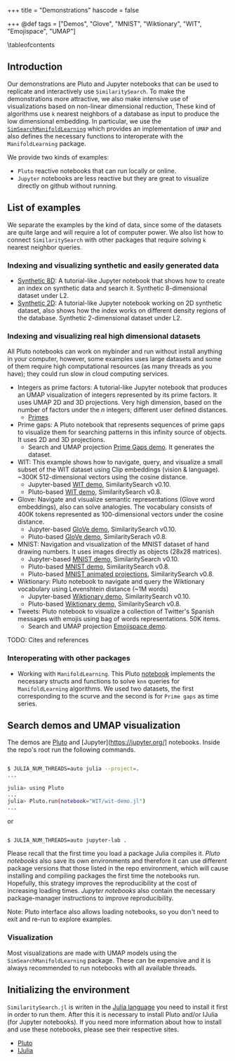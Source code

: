 +++
title = "Demonstrations"
hascode = false

+++
@def tags = ["Demos", "Glove", "MNIST", "Wiktionary", "WIT", "Emojispace", "UMAP"]

\tableofcontents

## Introduction

Our demonstrations are Pluto and Jupyter notebooks that can be used to replicate and interactively use `SimilaritySearch`.
To make the demonstrations more attractive, we also make intensive use of visualizations based on non-linear dimensional reduction,
These kind of algorithms use `k` nearest neighbors of a database as input to produce the low dimensional embedding.
In particular, we use the [`SimSearchManifoldLearning`](https://github.com/sadit/SimSearchManifoldLearning.jl) which 
provides an implementation of `UMAP` and also defines the necessary functions to interoperate with the `ManifoldLearning` package.

We provide two kinds of examples:
- `Pluto` reactive notebooks that can run locally or online.
- `Jupyter` notebooks are less reactive but they are great to visualize directly on github without running.


## List of examples
We separate the examples by the kind of data, since some of the datasets are quite large and will require a lot of computer power. We also list how to connect `SimilaritySearch` with other packages that require solving `k` nearest neighbor queries.

### Indexing and visualizing synthetic and easily generated data 

- [Synthetic 8D](https://github.com/sadit/SimilaritySearchDemos/blob/main/synthetic/random-dataset.ipynb): A tutorial-like Jupyter notebook that shows how to create an index on synthetic data and search it. Synthetic 8-dimensional dataset under L2.
- [Synthetic 2D](https://github.com/sadit/SimilaritySearchDemos/blob/main/synthetic/2d.ipynb): A tutorial-like Jupyter notebook working on 2D synthetic dataset, also shows how the index works on different density regions of the database. Synthetic 2-dimensional dataset under L2.

### Indexing and visualizing real high dimensional datasets

All Pluto notebooks can work on mybinder and run without install anything in your computer, however, some examples uses large datasets and some of them require high computational resources (as many threads as you have); they could run slow in cloud computing services.

- Integers as prime factors: A tutorial-like Jupyter notebook that produces an UMAP visualization of integers represented by its prime factors. It uses UMAP 2D and 3D projections. Very high dimension, based on the number of factors under the $n$ integers; different user defined distances.
    - [Primes](https://github.com/sadit/SimilaritySearchDemos/blob/main/primes/primes-umap.ipynb)
- Prime gaps: A Pluto notebook that represents sequences of prime gaps to visualize them for searching patterns in this infinity source of objects. It uses 2D and 3D projections.
    - Search and UMAP projection [Prime Gaps demo](/demos-pluto/primegaps-demo.jl/). It generates the dataset.
- WIT: This example shows how to navigate, query, and visualize a small subset of the WIT dataset using Clip embeddings (vision \& language). ~300K 512-dimensional vectors using the cosine distance.
    - Jupyter-based [WIT demo](https://github.com/sadit/SimilaritySearchDemos/blob/main/WIT/WIT.ipynb), SimilaritySearch v0.10.
    - Pluto-based [WIT demo](/demos-pluto/wit-demo.jl/), SimilaritySearch v0.8.
- Glove: Navigate and visualize semantic representations (Glove word embeddings), also can solve analogies. The vocabulary consists of 400K tokens represented as 100-dimensional vectors under the cosine distance.
    - Jupyter-based [GloVe demo](https://github.com/sadit/SimilaritySearchDemos/blob/main/Glove/Glove.ipynb), SimilaritySearch v0.10.
    - Pluto-based [GloVe demo](/demos-pluto/glove-demo.jl/), SimilaritySerach v0.8.
- MNIST: Navigation and visualization of the MNIST dataset of hand drawing numbers. It uses images directly as objects (28x28 matrices).
    - Jupyter-based [MNIST demo](https://github.com/sadit/SimilaritySearchDemos/blob/main/MNIST/MNIST.ipynb), SimilaritySearch v0.10.
    - Pluto-based [MNIST demo](/demos-pluto/mnist-demo.jl/), SimilaritySearch v0.8.
    - Pluto-based [MNIST animated projections](/demos-pluto/mnist-demo-iterated.jl/), SimilaritySearch v0.8.
- Wiktionary: Pluto notebook to navigate and query the Wiktionary vocabulary using Levenshtein distance  (~1M words)
    - Jupyter-based [Wiktionary demo](https://github.com/sadit/SimilaritySearchDemos/blob/main/wiktionary/Wiktionary.ipynb), SimilaritySearch v0.10.
    - Pluto-based [Wiktionary demo](/demos-pluto/wiktionary-demo.jl/), SimilaritySearch v0.8.
- Tweets: Pluto notebook to visualize a collection of Twitter's Spanish messages with emojis using bag of words representations. 50K items.
    - Search and UMAP projection [Emojispace demo](/demos-pluto/emojispace-demo.jl/).


TODO: Cites and references
### Interoperating with other packages
- Working with `ManifoldLearning`. This Pluto [notebook](/demos-pluto/primegaps-manifoldlearning.jl/) implements the necessary structs and functions to solve `knn` queries for `ManifoldLearning` algorithms. We used two datasets, the first corresponding to the scurve and the second is for `Prime gaps` as time series. 

## Search demos and UMAP visualization
The demos are [Pluto](https://github.com/fonsp/Pluto.jl) and [Jupyter](https://jupyter.org/] notebooks. Inside the repo's root run the following commands.

```bash

$ JULIA_NUM_THREADS=auto julia --project=.
...

julia> using Pluto
...
julia> Pluto.run(notebook="WIT/wit-demo.jl")
...
```

or 
```bash

$ JULIA_NUM_THREADS=auto jupyter-lab .
```
Please recall that the first time you load a package Julia compiles it. _Pluto notebooks_ also save its own environments and therefore it can use different package versions that those listed in the repo environment, which will cause installing and compiling packages the first time the notebooks run. Hopefully, this strategy improves the reproducibility at the cost of increasing loading times. _Jupyter notebooks_ also contain the necessary package-manager instructions to improve reproducibility. 

Note: Pluto interface also allows loading notebooks, so you don't need to exit and re-run to explore examples.


### Visualization

Most visualizations are made with UMAP models using the `SimSearchManifoldLearning` package. These can be expensive and it is always recommended to run notebooks with all available threads.

## Initializing the environment
`SimilaritySearch.jl` is writen in the [Julia language](https://julialang.org/) you need to install it first in order to run them. After this it is necessary to install Pluto and/or IJulia (for Jupyter notebooks). If you need more information about how to install and use these notebooks, please see their respective sites.

- [Pluto](https://github.com/fonsp/Pluto.jl)
- [IJulia](https://github.com/JuliaLang/IJulia.jl)



